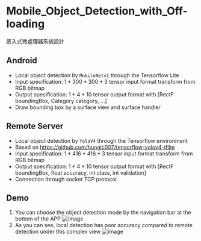 # Mobile_Object_Detection_with_Off-loading
嵌入式微處理器系統設計


## Android
- Local object detection by `MobileNetv1` through the Tensorflow Lite
- Input specification: $1 * 300 * 300 * 3$ tensor input format transform from RGB bitmap 
- Output specification: $1 * 4 * 10$ tensor output format with [RectF boundingBox, Category category, ...]
- Draw bounding box by a surface view and surface handler


## Remote Server
- Local object detection by `YoloV4` through the Tensorflow environment
- Based on https://github.com/hunglc007/tensorflow-yolov4-tflite
- Input specification: $1 * 416 * 416 * 3$ tensor input format transform from RGB bitmap 
- Output specification: $1 * 4 * 10$ tensor output format with [RectF boundingBox, float accuracy, int class, int validation]
- Connection through socket TCP protocol

## Demo
1. You can choose the object detection mode by the navigation bar at the bottom of the APP
   ![image](https://github.com/KunSheng-Liu/Mobile_Object_Detection_with_Off-loading/assets/65661575/5dc3f893-f415-40b0-860c-56247d078cab)
2. As you can see, local detection has poor accuracy compared to remote detection under this complex view
   ![image](https://github.com/KunSheng-Liu/Mobile_Object_Detection_with_Off-loading/assets/65661575/47d8cf21-dfd8-4209-a7fd-703e707168af)
